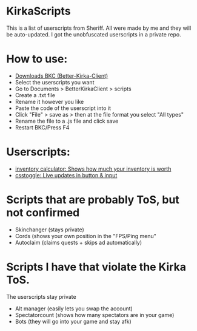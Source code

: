 # KirkaScripts

This is a list of userscripts from Sheriff. All were made by me and they will be auto-updated. I got the unobfuscated userscripts in a private repo.

# How to use:
-  [Downloads BKC (Better-Kirka-Client)](https://github.com/42infi/better-kirka-client/releases)
- Select the userscripts you want
- Go to Documents > BetterKirkaClient > scripts
- Create a .txt file
- Rename it however you like
- Paste the code of the userscript into it
- Click "File" > save as > then at the file format you select "All types"
- Rename the file to a .js file and click save
- Restart BKC/Press F4

# Userscripts:
- [inventory calculator: Shows how much your inventory is worth](https://raw.githubusercontent.com/SheriffCarry/KirkaScripts/main/Userscript/inventory_calculator.js)
- [csstoggle: Live updates in button & input](https://raw.githubusercontent.com/SheriffCarry/KirkaScripts/main/Userscript/csstoggle.js)

# Scripts that are probably ToS, but not confirmed
- Skinchanger (stays private)
- Cords (shows your own position in the "FPS/Ping menu"
- Autoclaim (claims quests + skips ad automatically)

# Scripts I have that violate the Kirka ToS.
The userscripts stay private
- Alt manager (easily lets you swap the account)
- Spectatorcount (shows how many spectators are in your game)
- Bots (they will go into your game and stay afk)
